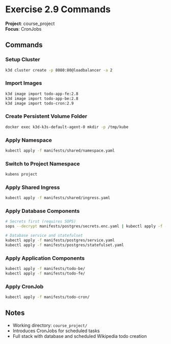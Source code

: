 # Exercise 2.9 Commands

**Project**: course_project  
**Focus**: CronJobs

## Commands

### Setup Cluster
```bash
k3d cluster create -p 8080:80@loadbalancer -a 2
```

### Import Images
```bash
k3d image import todo-app-fe:2.8
k3d image import todo-app-be:2.8
k3d image import todo-cron:2.9
```

### Create Persistent Volume Folder
```bash
docker exec k3d-k3s-default-agent-0 mkdir -p /tmp/kube
```

### Apply Namespace
```bash
kubectl apply -f manifests/shared/namespace.yaml
```

### Switch to Project Namespace
```bash
kubens project
```

### Apply Shared Ingress
```bash
kubectl apply -f manifests/shared/ingress.yaml
```

### Apply Database Components
```bash
# Secrets first (requires SOPS)
sops --decrypt manifests/postgres/secrets.enc.yaml | kubectl apply -f -

# Database service and statefulset
kubectl apply -f manifests/postgres/service.yaml
kubectl apply -f manifests/postgres/statefulset.yaml
```

### Apply Application Components
```bash
kubectl apply -f manifests/todo-be/
kubectl apply -f manifests/todo-fe/
```

### Apply CronJob
```bash
kubectl apply -f manifests/todo-cron/
```

## Notes
- Working directory: `course_project/`
- Introduces CronJobs for scheduled tasks
- Full stack with database and scheduled Wikipedia todo creation
